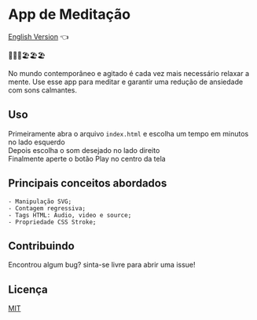 # App de Meditação

<a href="https://github.com/ItaloPussi/simpleProjectsJS/tree/master/meditationApp/readme.md"> English Version</a> 👈

🧠🧠🧠🏖🏖🏖

No mundo contemporâneo e agitado é cada vez mais necessário relaxar a mente. Use esse app para meditar e garantir uma redução de ansiedade com sons calmantes.

## Uso
Primeiramente abra o arquivo ```index.html``` e escolha um tempo em minutos no lado esquerdo <br />
Depois escolha o som desejado no lado direito <br />
Finalmente aperte o botão Play no centro da tela <br />

## Principais conceitos abordados
	- Manipulação SVG;
	- Contagem regressiva; 
	- Tags HTML: Audio, video e source;
	- Propriedade CSS Stroke;

## Contribuindo
Encontrou algum bug? sinta-se livre para abrir uma issue!

## Licença
[MIT](https://choosealicense.com/licenses/mit/)
